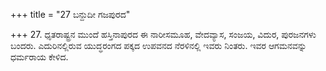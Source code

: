 +++
title = "27 ಬನ್ದುದೀ ಗಜಪುರದ"

+++
27. ಧೃತರಾಷ್ಟ್ರನ ಮುಂದೆ ಹಸ್ತಿನಾಪುರದ ಈ ನಾರೀಸಮೂಹ, ವೇದವ್ಯಾಸ, ಸಂಜಯ, ವಿದುರ, ಪುರಜನಗಳು ಬಂದರು. ಎದುರಿನಲ್ಲಿರುವ ಯುದ್ಧರಂಗದ ಪಕ್ಕದ ಉಪವನದ ನೆರಳಿನಲ್ಲಿ ಇವರು ನಿಂತರು. ಇವರ ಆಗಮನವನ್ನು ಧರ್ಮರಾಯ ಕೇಳಿದ.